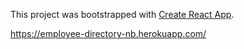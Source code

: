 This project was bootstrapped with [Create React App](https://github.com/facebook/create-react-app).

https://employee-directory-nb.herokuapp.com/
